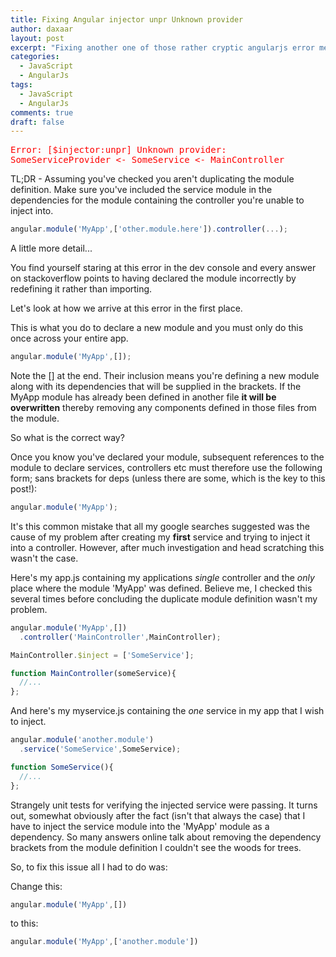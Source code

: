 ```yaml
---
title: Fixing Angular injector unpr Unknown provider
author: daxaar
layout: post
excerpt: "Fixing another one of those rather cryptic angularjs error messages"
categories:
  - JavaScript
  - AngularJs
tags:
  - JavaScript
  - AngularJs
comments: true
draft: false
---
```


<span style="color:red;font-family:monospace">
Error: [$injector:unpr] Unknown provider: SomeServiceProvider <- SomeService <- MainController
</span>

TL;DR - Assuming you've checked you aren't duplicating the module definition.  Make sure you've included the service module in the dependencies for the module containing the controller you're unable to inject into.

~~~js
angular.module('MyApp',['other.module.here']).controller(...);
~~~

A little more detail...

You find yourself staring at this error in the dev console and every answer on stackoverflow points to having declared the module incorrectly by redefining it rather than importing.

Let's look at how we arrive at this error in the first place.

This is what you do to declare a new module and you must only do this once across your entire app.

~~~js
angular.module('MyApp',[]);
~~~

Note the [] at the end.  Their inclusion means you're defining a new module along with its dependencies that will be supplied in the brackets.  If the MyApp module has already been defined in another file **it will be overwritten** thereby removing any components defined in those files from the module.

So what is the correct way?

Once you know you've declared your module, subsequent references to the module to declare services, controllers etc must therefore use the following form; sans brackets for deps (unless there are some, which is the key to this post!):  

~~~js
angular.module('MyApp');
~~~

It's this common mistake that all my google searches suggested was the cause of my problem after creating my **first** service and trying to inject it into a controller.  However, after much investigation and head scratching this wasn't the case.

Here's my app.js containing my applications *single* controller and the *only* place where the module 'MyApp' was defined.  Believe me, I checked this several times before concluding the duplicate module definition wasn't my problem.

~~~ js
angular.module('MyApp',[])
  .controller('MainController',MainController);

MainController.$inject = ['SomeService'];

function MainController(someService){
  //...
};
~~~

And here's my myservice.js containing the *one* service in my app that I wish to inject.

~~~ js
angular.module('another.module')
  .service('SomeService',SomeService);

function SomeService(){
  //...
};
~~~

Strangely unit tests for verifying the injected service were passing.  It turns out, somewhat obviously after the fact (isn't that always the case) that I have to inject the service module into the 'MyApp' module as a dependency.  So many answers online talk about removing the dependency brackets from the module definition I couldn't see the woods for trees.

So, to fix this issue all I had to do was:

Change this:

~~~js
angular.module('MyApp',[])
~~~

to this:

~~~js
angular.module('MyApp',['another.module'])
~~~

